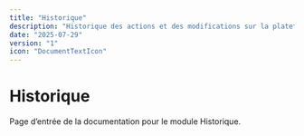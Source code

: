 ```yaml
---
title: "Historique"
description: "Historique des actions et des modifications sur la plateforme"
date: "2025-07-29"
version: "1"
icon: "DocumentTextIcon"
---
```


# Historique

Page d’entrée de la documentation pour le module Historique.
